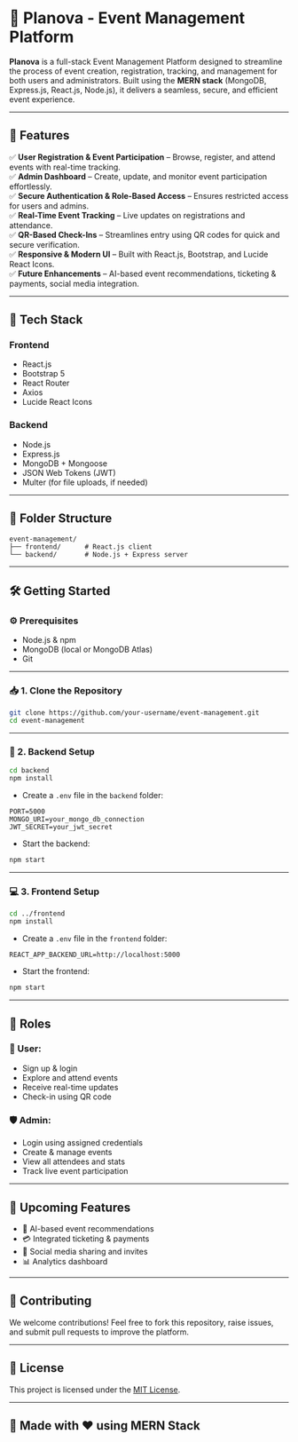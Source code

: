 # 📅 Planova - Event Management Platform

**Planova** is a full-stack Event Management Platform designed to streamline the process of event creation, registration, tracking, and management for both users and administrators. Built using the **MERN stack** (MongoDB, Express.js, React.js, Node.js), it delivers a seamless, secure, and efficient event experience.

---

## 🚀 Features

✅ **User Registration & Event Participation** – Browse, register, and attend events with real-time tracking.  
✅ **Admin Dashboard** – Create, update, and monitor event participation effortlessly.  
✅ **Secure Authentication & Role-Based Access** – Ensures restricted access for users and admins.  
✅ **Real-Time Event Tracking** – Live updates on registrations and attendance.  
✅ **QR-Based Check-Ins** – Streamlines entry using QR codes for quick and secure verification.  
✅ **Responsive & Modern UI** – Built with React.js, Bootstrap, and Lucide React Icons.  
✅ **Future Enhancements** – AI-based event recommendations, ticketing & payments, social media integration.

---

## 🧰 Tech Stack

### Frontend
- React.js
- Bootstrap 5
- React Router
- Axios
- Lucide React Icons

### Backend
- Node.js
- Express.js
- MongoDB + Mongoose
- JSON Web Tokens (JWT)
- Multer (for file uploads, if needed)

---

## 📁 Folder Structure

```
event-management/
├── frontend/      # React.js client
└── backend/       # Node.js + Express server
```

---

## 🛠️ Getting Started

### ⚙️ Prerequisites
- Node.js & npm
- MongoDB (local or MongoDB Atlas)
- Git

---

### 📥 1. Clone the Repository

```bash
git clone https://github.com/your-username/event-management.git
cd event-management
```

---

### 🔧 2. Backend Setup

```bash
cd backend
npm install
```

- Create a `.env` file in the `backend` folder:

```env
PORT=5000
MONGO_URI=your_mongo_db_connection
JWT_SECRET=your_jwt_secret
```

- Start the backend:

```bash
npm start
```

---

### 💻 3. Frontend Setup

```bash
cd ../frontend
npm install
```

- Create a `.env` file in the `frontend` folder:

```env
REACT_APP_BACKEND_URL=http://localhost:5000
```

- Start the frontend:

```bash
npm start
```

---

## 🔐 Roles

### 🧑 User:
- Sign up & login
- Explore and attend events
- Receive real-time updates
- Check-in using QR code

### 🛡️ Admin:
- Login using assigned credentials
- Create & manage events
- View all attendees and stats
- Track live event participation

---

## 📌 Upcoming Features

- 🧠 AI-based event recommendations
- 💳 Integrated ticketing & payments
- 📣 Social media sharing and invites
- 📊 Analytics dashboard

---

## 🤝 Contributing

We welcome contributions! Feel free to fork this repository, raise issues, and submit pull requests to improve the platform.

---

## 📃 License

This project is licensed under the [MIT License](LICENSE).

---

## 🙌 Made with ❤️ using MERN Stack
